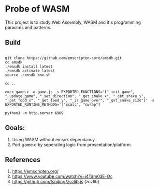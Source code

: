 # Probe of WASM 

This project is to study Web Assembly, WASM and it's programming paradims and patterns. 

## Build 

```

git clone https://github.com/emscripten-core/emsdk.git
cd emsdk
./emsdk install latest
./emsdk activate latest
source ./emsdk_env.sh

cd .. 

emcc game.c -o game.js -s EXPORTED_FUNCTIONS='["_init_game", "_update_game", "_set_direction", "_get_snake_x", "_get_snake_y", "_get_food_x", "_get_food_y", "_is_game_over", "_get_snake_size"]' -s EXPORTED_RUNTIME_METHODS='["ccall", "cwrap"]

python3 -m http.server 6969 

```

## Goals: 

1. Using WASM without emsdk dependancy 
2. Port game.c by seperating logic from presentation/platform. 

## References 
1. https://emscripten.org/ 
2. https://www.youtube.com/watch?v=i4Tam03E-Oc 
3. https://github.com/tsoding/zozlib.js (zozlib)

